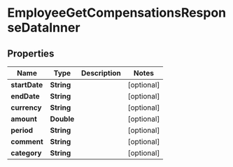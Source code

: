 

# EmployeeGetCompensationsResponseDataInner


## Properties

| Name | Type | Description | Notes |
|------------ | ------------- | ------------- | -------------|
|**startDate** | **String** |  |  [optional] |
|**endDate** | **String** |  |  [optional] |
|**currency** | **String** |  |  [optional] |
|**amount** | **Double** |  |  [optional] |
|**period** | **String** |  |  [optional] |
|**comment** | **String** |  |  [optional] |
|**category** | **String** |  |  [optional] |




